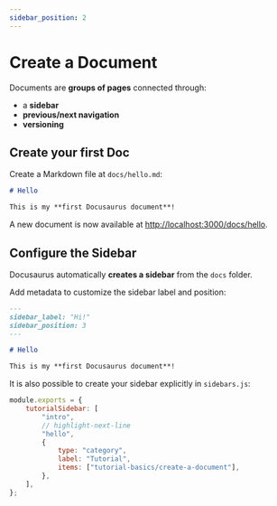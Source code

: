 ```yaml
---
sidebar_position: 2
---
```


# Create a Document

Documents are **groups of pages** connected through:

-   a **sidebar**
-   **previous/next navigation**
-   **versioning**

## Create your first Doc

Create a Markdown file at `docs/hello.md`:

```md title="docs/hello.md"
# Hello

This is my **first Docusaurus document**!
```

A new document is now available at [http://localhost:3000/docs/hello](http://localhost:3000/docs/hello).

## Configure the Sidebar

Docusaurus automatically **creates a sidebar** from the `docs` folder.

Add metadata to customize the sidebar label and position:

```md title="docs/hello.md" {1-4}
---
sidebar_label: "Hi!"
sidebar_position: 3
---

# Hello

This is my **first Docusaurus document**!
```

It is also possible to create your sidebar explicitly in `sidebars.js`:

```js title="sidebars.js"
module.exports = {
    tutorialSidebar: [
        "intro",
        // highlight-next-line
        "hello",
        {
            type: "category",
            label: "Tutorial",
            items: ["tutorial-basics/create-a-document"],
        },
    ],
};
```

